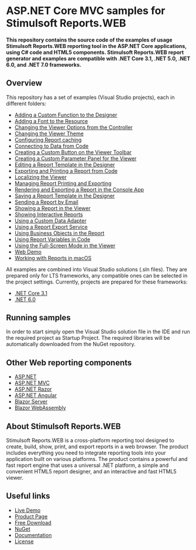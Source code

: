 # ASP.NET Core MVC samples for Stimulsoft Reports.WEB

#### This repository contains the source code of the examples of usage Stimulsoft Reports.WEB reporting tool in the ASP.NET Core applications, using C# code and HTML5 components. Stimulsoft Reports.WEB report generator and examples are compatible with .NET Core 3.1, .NET 5.0, .NET 6.0, and .NET 7.0 frameworks.

## Overview
This repository has a set of examples (Visual Studio projects), each in different folders:
* [Adding a Custom Function to the Designer](https://github.com/stimulsoft/Samples-Reports.WEB-for-ASP.NET-Core/tree/master/NET%206.0/Adding%20a%20Custom%20Function%20to%20the%20Designer)
* [Adding a Font to the Resource](https://github.com/stimulsoft/Samples-Reports.WEB-for-ASP.NET-Core/tree/master/NET%206.0/Adding%20a%20Font%20to%20the%20Resource)
* [Changing the Viewer Options from the Controller](https://github.com/stimulsoft/Samples-Reports.WEB-for-ASP.NET-Core/tree/master/NET%206.0/Changing%20the%20Viewer%20Options%20from%20the%20Controller)
* [Changing the Viewer Theme](https://github.com/stimulsoft/Samples-Reports.WEB-for-ASP.NET-Core/tree/master/NET%206.0/Changing%20the%20Viewer%20Theme)
* [Configuring Report caching](https://github.com/stimulsoft/Samples-Reports.WEB-for-ASP.NET-Core/tree/master/NET%206.0/Configuring%20Report%20caching)
* [Connecting to Data from Code](https://github.com/stimulsoft/Samples-Reports.WEB-for-ASP.NET-Core/tree/master/NET%206.0/Connecting%20to%20Data%20from%20Code)
* [Creating a Custom Button on the Viewer Toolbar](https://github.com/stimulsoft/Samples-Reports.WEB-for-ASP.NET-Core/tree/master/NET%206.0/Creating%20a%20Custom%20Button%20on%20the%20Viewer%20Toolbar)
* [Creating a Custom Parameter Panel for the Viewer](https://github.com/stimulsoft/Samples-Reports.WEB-for-ASP.NET-Core/tree/master/NET%206.0/Creating%20a%20Custom%20Parameter%20Panel%20for%20the%20Viewer)
* [Editing a Report Template in the Designer](https://github.com/stimulsoft/Samples-Reports.WEB-for-ASP.NET-Core/tree/master/NET%206.0/Editing%20a%20Report%20Template%20in%20the%20Designer)
* [Exporting and Printing a Report from Code](https://github.com/stimulsoft/Samples-Reports.WEB-for-ASP.NET-Core/tree/master/NET%206.0/Exporting%20and%20Printing%20a%20Report%20from%20Code)
* [Localizing the Viewer](https://github.com/stimulsoft/Samples-Reports.WEB-for-ASP.NET-Core/tree/master/NET%206.0/Localizing%20the%20Viewer)
* [Managing Report Printing and Exporting](https://github.com/stimulsoft/Samples-Reports.WEB-for-ASP.NET-Core/tree/master/NET%206.0/Managing%20Report%20Printing%20and%20Exporting)
* [Rendering and Exporting a Report in the Console App](https://github.com/stimulsoft/Samples-Reports.WEB-for-ASP.NET-Core/tree/master/NET%206.0/Rendering%20and%20Exporting%20a%20Report%20in%20the%20Console%20App)
* [Saving a Report Template in the Designer](https://github.com/stimulsoft/Samples-Reports.WEB-for-ASP.NET-Core/tree/master/NET%206.0/Saving%20a%20Report%20Template%20in%20the%20Designer)
* [Sending a Report by Email](https://github.com/stimulsoft/Samples-Reports.WEB-for-ASP.NET-Core/tree/master/NET%206.0/Sending%20a%20Report%20by%20Email)
* [Showing a Report in the Viewer](https://github.com/stimulsoft/Samples-Reports.WEB-for-ASP.NET-Core/tree/master/NET%206.0/Showing%20a%20Report%20in%20the%20Viewer)
* [Showing Interactive Reports](https://github.com/stimulsoft/Samples-Reports.WEB-for-ASP.NET-Core/tree/master/NET%206.0/Showing%20Interactive%20Reports)
* [Using a Custom Data Adapter](https://github.com/stimulsoft/Samples-Reports.WEB-for-ASP.NET-Core/tree/master/NET%206.0/Using%20a%20Custom%20Data%20Adapter)
* [Using a Report Export Service](https://github.com/stimulsoft/Samples-Reports.WEB-for-ASP.NET-Core/tree/master/NET%206.0/Using%20a%20Report%20Export%20Service)
* [Using Business Objects in the Report](https://github.com/stimulsoft/Samples-Reports.WEB-for-ASP.NET-Core/tree/master/NET%206.0/Using%20Business%20Objects%20in%20the%20Report)
* [Using Report Variables in Code](https://github.com/stimulsoft/Samples-Reports.WEB-for-ASP.NET-Core/tree/master/NET%206.0/Using%20Report%20Variables%20in%20Code)
* [Using the Full-Screen Mode in the Viewer](https://github.com/stimulsoft/Samples-Reports.WEB-for-ASP.NET-Core/tree/master/NET%206.0/Using%20the%20Full-Screen%20Mode%20in%20the%20Viewer)
* [Web Demo](https://github.com/stimulsoft/Samples-Reports.WEB-for-ASP.NET-Core/tree/master/NET%206.0/Web%20Demo)
* [Working with Reports in macOS](https://github.com/stimulsoft/Samples-Reports.WEB-for-ASP.NET-Core/tree/master/NET%20Core%203.1/Working%20with%20Reports%20in%20macOS)

All examples are combined into Visual Studio solutions (.sln files). They are prepared only for LTS frameworks, any compatible ones can be selected in the project settings. Currently, projects are prepared for these frameworks:

* [.NET Core 3.1](https://github.com/stimulsoft/Samples-Reports.WEB-for-ASP.NET-Core/tree/master/NET%20Core%203.1)
* [.NET 6.0](https://github.com/stimulsoft/Samples-Reports.WEB-for-ASP.NET-Core/tree/master/NET%206.0)

## Running samples
In order to start simply open the Visual Studio solution file in the IDE and run the required project as Startup Project. The required libraries will be automatically downloaded from the NuGet repository.

## Other Web reporting components
* [ASP.NET](https://github.com/stimulsoft/Samples-Reports.WEB-for-ASP.NET)
* [ASP.NET MVC](https://github.com/stimulsoft/Samples-Reports.WEB-for-ASP.NET-MVC)
* [ASP.NET Razor](https://github.com/stimulsoft/Samples-Reports.WEB-for-ASP.NET-Razor)
* [ASP.NET Angular](https://github.com/stimulsoft/Samples-Reports.WEB-for-ASP.NET-Angular)
* [Blazor Server](https://github.com/stimulsoft/Samples-Reports.WEB-for-Blazor-Server)
* [Blazor WebAssembly](https://github.com/stimulsoft/Samples-Reports.WEB-for-Blazor-WebAssembly)

## About Stimulsoft Reports.WEB
Stimulsoft Reports.WEB is a cross-platform reporting tool designed to create, build, show, print, and export reports in a web browser. The product includes everything you need to integrate reporting tools into your application built on various platforms. The product contains a powerful and fast report engine that uses a universal .NET platform, a simple and convenient HTML5 report designer, and an interactive and fast HTML5 viewer.

## Useful links
* [Live Demo](http://demo.stimulsoft.com/#Net)
* [Product Page](https://www.stimulsoft.com/en/products/reports-web)
* [Free Download](https://www.stimulsoft.com/en/downloads)
* [NuGet](https://www.nuget.org/packages/Stimulsoft.Reports.Web.NetCore)
* [Documentation](https://www.stimulsoft.com/en/documentation/online/programming-manual/reports_web_asp_net_core.htm)
* [License](LICENSE.md)
